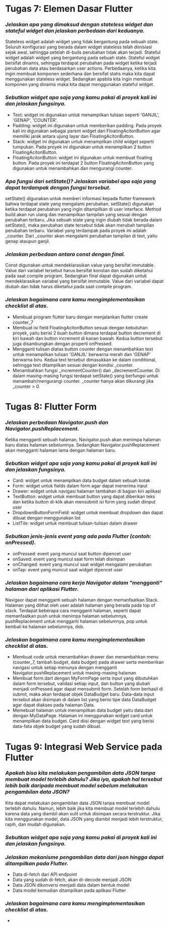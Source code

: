 # Tugas 7: Elemen Dasar Flutter

### *Jelaskan apa yang dimaksud dengan stateless widget dan stateful widget dan jelaskan perbedaan dari keduanya.*
Stateless widget adalah widget yang tidak bergantung pada sebuah state. Seluruh konfigurasi yang berada dalam widget stateless telah diinisiasi sejak awal, sehingga setelah di-buils perubahan tidak akan terjadi. 
Stateful widget adalah widget yang bergantung pada sebuah state. Stateful widget bersifat dinamis, sehingga terdapat perubahan pada widget ketika terjadi perubahan data atau berdasarkan user actions. 
Perbedaanya, ketika kita ingin membuat komponen sederhana dan bersifat statis maka kita dapat menggunakan stateless widget. Sedangkan apabila kita ingin membuat komponen yang dinamis maka kita dapat menggunakan stateful widget. 

### *Sebutkan widget apa saja yang kamu pakai di proyek kali ini dan jelaskan fungsinya.*
- Text: widget ini digunakan untuk menampilkan tulisan seperti 'GANJIL', 'GENAP', 'COUNTER'.
- Padding: widget ini digunakan untuk memberikan padding. Pada proyek kali ini digunakan sebagai parent widget dari FloatingAcitonButton agar memiliki jarak antara ujung layar dan FloatingAcitonButton.
- Stack: widget ini digunakan untuk menampilkan child widget seperti tumpukan. Pada proyek ini digunakan untuk menampilkan 2 button FloatingAcitonButton. 
- FloatingAcitonButton: widget ini digunakan untuk membuat floating button. Pada proyek ini terdapat 2 button FloatingAcitonButton yang digunakan untuk menambahkan dan mengurangi counter. 

### *Apa fungsi dari setState()? Jelaskan variabel apa saja yang dapat terdampak dengan fungsi tersebut.*
setState() digunakan untuk memberi informasi kepada flutter framework bahwa terdapat state yang mengalami perubahan. setState() digunakan ketika terdapat perubahan yang ingin ditampilkan di user interface. Method build akan run ulang dan menampilkan tampilan yang sesuai dengan perubahan terbaru. Jika sebuah state yang ingin diubah tidak berada dalam setState(), maka perubahan state tersebut tidak akan merubah tampilan perubahan terbaru. 
Variabel yang terdampak pada proyek ini adalah _counter. Dari _counter akan mengalami perubahan tampilan di text, yaitu genap ataupun ganjil. 

### *Jelaskan perbedaan antara const dengan final.*
Const digunakan untuk mendeklarasikan value yang bersifat immutable. Value dari variabel tersebut harus bersifat konstan dan sudah diketahui pada saat compile program. Sedangkan final dapat digunakan untuk mendeklarasikan variabel yang bersifat immutable. Value dari variabel dapat diubah dan tidak harus diketahui pada saat compile program.

### *Jelaskan bagaimana cara kamu mengimplementasikan checklist di atas.*
- Membuat program flutter baru dengan menjalankan flutter create counter_7
- Membuat isi field FloatingAcitonButton sesuai dengan kebutuhan proyek, yaitu berisi 2 buah button dimana terdapat button decrement di kiri bawah dan button increment di kanan bawah. Kedua button tersebut juga disambungkan dengan properti onPressed.
- Mengganti tulisan diatas button counter dengan menambahkan text untuk menampilkan tulisan 'GANJIL' berwarna merah dan 'GENAP' berwarna biru. Kedua text tersebut dimasukkan ke dalam conditional, sehingga text ditampilkan sesuai dengan kondisi _counter.
- Menambahkan fungsi _incrementCounter() dan _decrementCounter. Di dalam masing-masing fungsi terdapat setState() yang berfungsi untuk menambah/mengurangi counter. _counter hanya akan dikurangi jika _counter > 0.


# Tugas 8: Flutter Form
 
### *Jelaskan perbedaan Navigator.push dan Navigator.pushReplacement.*
Ketika mengganti sebuah halaman, Navigator.push akan menimpa halaman baru diatas halaman sebelumnya. Sedangkan Navigator.pushReplacement akan mengganti halaman lama dengan halaman baru. 

### *Sebutkan widget apa saja yang kamu pakai di proyek kali ini dan jelaskan fungsinya.*
- Card: widget untuk menampilkan data budget dalam sebuah kotak
- Form: widget untuk fields dalam form agar dapat menerima input
- Drawer: widget untuk navigasi halaman tambahan di bagian kiri aplikasi 
- TextButton: widget untuk membuat button yang dapat diberikan teks dan ketika button di-klik akan mensubmit isi form yang sudah diinput user
- DropdownButtonFormField: widget untuk membuat dropdown dan dapat dibuat dengan menggunakan list
- ListTile: widget untuk membuat tulisan-tulisan dalam drawer


### *Sebutkan jenis-jenis event yang ada pada Flutter (contoh: onPressed).*
- onPressed: event yang muncul saat button dipencet user
- onSaved: event yang muncul saat form telah disimpan
- onChanged: event yang muncul saat widget mengalami perubahan
- onTap: event yang muncut saat widget dipencet user

### *Jelaskan bagaimana cara kerja Navigator dalam "mengganti" halaman dari aplikasi Flutter.*
Navigaor dapat mengganti sebuah halaman dengan memanfaatkan Stack. Halaman yang dilihat oleh user adalah halaman yang berada pada top of stack. Terdapat beberapa cara mengganti halaman, seperti dapat memanfaatkan push untuk menimpa halaman sebelumnya, pushReplacement untuk mengganti halaman sebelumnya, pop untuk kembali ke halaman sebelumnya, dsb. 

### *Jelaskan bagaimana cara kamu mengimplementasikan checklist di atas.*
- Membuat code untuk menambahkan drawer dan menambahkan menu (counter_7, tambah budget, data budget) pada drawer serta memberikan navigasi untuk setiap menunya dengan mengganti Navigator.pushReplacement untuk masing-masing halaman
- Membuat form.dart dengan MyFormPage serta input yang dibutuhkan dalam form tersebut, validasi setiap input, dan button yang diubah menjadi onPressed agar dapat mensubmit form. Setelah form berhasil di submit, maka akan terdapat objek DataBudget baru. Data-data input tersebut akan disimpan di dalam list yang berisi tipe data DataBudget agar dapat diakses pada halaman Data.
- Memebuat halaman untuk menampilkan data budget yaitu data.dart dengan MyDataPage. Halaman ini menggunakan widget card untuk menampilkan data budget. Card diisi dengan widget text yang berisi data-fata objek budget yang sudah dibuat. 

# Tugas 9: Integrasi Web Service pada Flutter

### *Apakah bisa kita melakukan pengambilan data JSON tanpa membuat model terlebih dahulu? Jika iya, apakah hal tersebut lebih baik daripada membuat model sebelum melakukan pengambilan data JSON?*
Kita dapat melakukan pengambilan data JSON tanpa membuat model terlebih dahulu. Namun, lebih baik jika kita membuat model terlebih dahulu karena data yang diambil akan sulit untuk disimpan secara terstruktur. Jika kita menggunakan model, data JSON yang diambil menjadi lebih terstruktur, rapih, dan mudah digunakan. 

### *Sebutkan widget apa saja yang kamu pakai di proyek kali ini dan jelaskan fungsinya.*


### *Jelaskan mekanisme pengambilan data dari json hingga dapat ditampilkan pada Flutter.*
- Data di-fetch dari API endpoint
- Data yang sudah di-fetch, akan di-decode menjadi JSON
- Data JSON dikonversi menjadi data dalam bentuk model
- Data model kemudian ditampilkan pada aplikasi Flutter

### *Jelaskan bagaimana cara kamu mengimplementasikan checklist di atas.*
- 